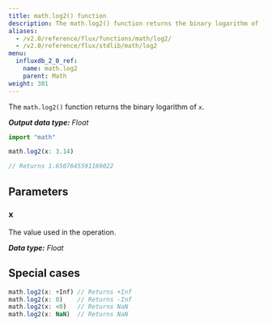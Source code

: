 ```yaml
---
title: math.log2() function
description: The math.log2() function returns the binary logarithm of `x`.
aliases:
  - /v2.0/reference/flux/functions/math/log2/
  - /v2.0/reference/flux/stdlib/math/log2
menu:
  influxdb_2_0_ref:
    name: math.log2
    parent: Math
weight: 301
---
```


The `math.log2()` function returns the binary logarithm of `x`.

_**Output data type:** Float_

```js
import "math"

math.log2(x: 3.14)

// Returns 1.6507645591169022
```

## Parameters

### x
The value used in the operation.

_**Data type:** Float_

## Special cases
```js
math.log2(x: +Inf) // Returns +Inf
math.log2(x: 0)    // Returns -Inf
math.log2(x: <0)   // Returns NaN
math.log2(x: NaN)  // Returns NaN
```
